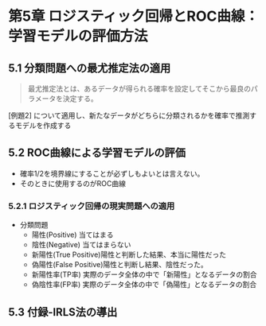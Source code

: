 # 第5章 ロジスティック回帰とROC曲線：学習モデルの評価方法

## 5.1 分類問題への最尤推定法の適用

>最尤推定法とは、あるデータが得られる確率を設定してそこから最良のパラメータを決定する。

[例題2] について適用し、新たなデータがどちらに分類されるかを確率で推測するモデルを作成する

## 5.2 ROC曲線による学習モデルの評価
- 確率1/2を境界線にすることが必ずしもよいとは言えない。
- そのときに使用するのがROC曲線

### 5.2.1 ロジスティック回帰の現実問題への適用
- 分類問題
  - 陽性(Positive) 当てはまる
  - 陰性(Negative) 当てはまらない
  - 新陽性(True Positive)陽性と判断した結果、本当に陽性だった
  - 偽陽性(False Positive)陽性と判断し結果、陰性だった。
  - 新陽性率(TP率) 実際のデータ全体の中で「新陽性」となるデータの割合
  - 偽陰性率(FP率) 実際のデータ全体の中で「偽陽性」となるデータの割合

## 5.3 付録-IRLS法の導出
